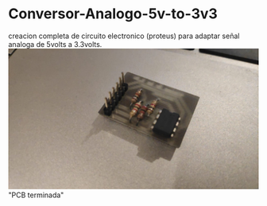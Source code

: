 # Conversor-Analogo-5v-to-3v3
creacion completa de circuito electronico (proteus) para adaptar señal analoga de 5volts a 3.3volts.
![Image text](https://github.com/avetol/Conversor-Analogo-5v-to-3v3/blob/main/Img/ilustracion%207%20finished%20pcb.jpeg)"PCB terminada"

